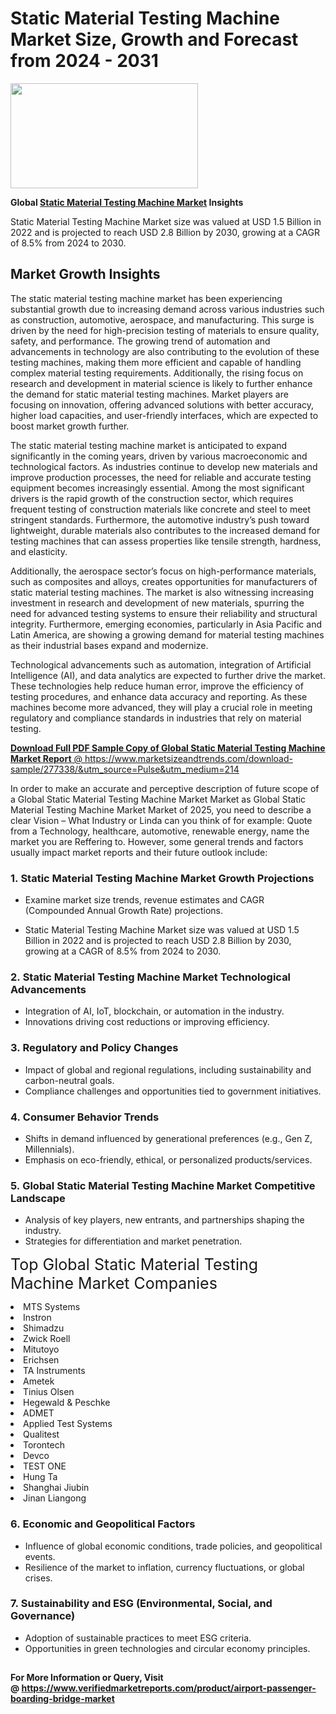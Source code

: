 <H1>Static Material Testing Machine Market Size, Growth and Forecast from 2024 - 2031</H1><img class="aligncenter size-medium wp-image-584254" src="https://thirdeyenews.in/wp-content/uploads/2024/09/Global-Market-Research-300x168.jpeg" alt="" width="300" height="168" /><p><strong>Global&nbsp;<a href="https://www.marketsizeandtrends.com/download-sample/277338/&amp;utm_source=Pulse&amp;utm_medium=214">Static Material Testing Machine Market</a> Insights</strong></p><p>Static Material Testing Machine Market size was valued at USD 1.5 Billion in 2022 and is projected to reach USD 2.8 Billion by 2030, growing at a CAGR of 8.5% from 2024 to 2030.</p><p><h2>Market Growth Insights</h2> <p>The static material testing machine market has been experiencing substantial growth due to increasing demand across various industries such as construction, automotive, aerospace, and manufacturing. This surge is driven by the need for high-precision testing of materials to ensure quality, safety, and performance. The growing trend of automation and advancements in technology are also contributing to the evolution of these testing machines, making them more efficient and capable of handling complex material testing requirements. Additionally, the rising focus on research and development in material science is likely to further enhance the demand for static material testing machines. Market players are focusing on innovation, offering advanced solutions with better accuracy, higher load capacities, and user-friendly interfaces, which are expected to boost market growth further.</p> <p><a href="#"></a></p> <p>The static material testing machine market is anticipated to expand significantly in the coming years, driven by various macroeconomic and technological factors. As industries continue to develop new materials and improve production processes, the need for reliable and accurate testing equipment becomes increasingly essential. Among the most significant drivers is the rapid growth of the construction sector, which requires frequent testing of construction materials like concrete and steel to meet stringent standards. Furthermore, the automotive industry’s push toward lightweight, durable materials also contributes to the increased demand for testing machines that can assess properties like tensile strength, hardness, and elasticity.</p> <p>Additionally, the aerospace sector’s focus on high-performance materials, such as composites and alloys, creates opportunities for manufacturers of static material testing machines. The market is also witnessing increasing investment in research and development of new materials, spurring the need for advanced testing systems to ensure their reliability and structural integrity. Furthermore, emerging economies, particularly in Asia Pacific and Latin America, are showing a growing demand for material testing machines as their industrial bases expand and modernize.</p> <p>Technological advancements such as automation, integration of Artificial Intelligence (AI), and data analytics are expected to further drive the market. These technologies help reduce human error, improve the efficiency of testing procedures, and enhance data accuracy and reporting. As these machines become more advanced, they will play a crucial role in meeting regulatory and compliance standards in industries that rely on material testing.</p> <p><a href="#"></p><p><span class=""><strong>Download Full PDF Sample Copy of Global Static Material Testing Machine Market Report</strong> @ <a href="https://www.marketsizeandtrends.com/download-sample/277338/&amp;utm_source=Pulse&amp;utm_medium=214" target="_blank">https://www.marketsizeandtrends.com/download-sample/277338/&amp;utm_source=Pulse&amp;utm_medium=214</a></span></p><p>In order to make an accurate and perceptive description of future scope of a Global&nbsp;Static Material Testing Machine Market Market as Global&nbsp;Static Material Testing Machine Market Market of 2025, you need to describe a clear Vision &ndash; What Industry or Linda can you think of for example: Quote from a Technology, healthcare, automotive, renewable energy, name the market you are Reffering to. However, some general trends and factors usually impact market reports and their future outlook include:</p><h3>1.&nbsp;<strong>Static Material Testing Machine Market Growth Projections</strong></h3><ul><li>Examine market size trends, revenue estimates and CAGR (Compounded Annual Growth Rate) projections.</li><li><p>Static Material Testing Machine Market size was valued at USD 1.5 Billion in 2022 and is projected to reach USD 2.8 Billion by 2030, growing at a CAGR of 8.5% from 2024 to 2030.</p></li></ul><h3>2.&nbsp;<strong>Static Material Testing Machine Market Technological Advancements</strong></h3><ul><li>Integration of AI, IoT, blockchain, or automation in the industry.</li><li>Innovations driving cost reductions or improving efficiency.</li></ul><h3>3.&nbsp;<strong>Regulatory and Policy Changes</strong></h3><ul><li>Impact of global and regional regulations, including sustainability and carbon-neutral goals.</li><li>Compliance challenges and opportunities tied to government initiatives.</li></ul><h3>4.&nbsp;<strong>Consumer Behavior Trends</strong></h3><ul><li>Shifts in demand influenced by generational preferences (e.g., Gen Z, Millennials).</li><li>Emphasis on eco-friendly, ethical, or personalized products/services.</li></ul><h3>5.&nbsp;<strong>Global Static Material Testing Machine Market Competitive Landscape</strong></h3><ul><li>Analysis of key players, new entrants, and partnerships shaping the industry.</li><li>Strategies for differentiation and market penetration.</li></ul><p data-pm-slice="1 1 []"><span style="color: inherit; font-family: inherit; font-size: 25px;">Top Global Static Material Testing Machine Market Companies</span></p><div class="" data-test-id=""><p><li>MTS Systems</li><li> Instron</li><li> Shimadzu</li><li> Zwick Roell</li><li> Mitutoyo</li><li> Erichsen</li><li> TA Instruments</li><li> Ametek</li><li> Tinius Olsen</li><li> Hegewald & Peschke</li><li> ADMET</li><li> Applied Test Systems</li><li> Qualitest</li><li> Torontech</li><li> Devco</li><li> TEST ONE</li><li> Hung Ta</li><li> Shanghai Jiubin</li><li> Jinan Liangong</li></p></div><h3>6.&nbsp;<strong>Economic and Geopolitical Factors</strong></h3><ul><li>Influence of global economic conditions, trade policies, and geopolitical events.</li><li>Resilience of the market to inflation, currency fluctuations, or global crises.</li></ul><h3>7.&nbsp;<strong>Sustainability and ESG (Environmental, Social, and Governance)</strong></h3><ul><li>Adoption of sustainable practices to meet ESG criteria.</li><li>Opportunities in green technologies and circular economy principles.</li></ul><h2><strong style="font-size: 14px;">For More Information or Query, Visit @&nbsp;</strong><a style="background-color: #ffffff; font-size: 14px;" href="https://www.marketsizeandtrends.com/report/static-material-testing-machine-market/" target="_blank">https://www.verifiedmarketreports.com/product/airport-passenger-boarding-bridge-market</a></h2>
